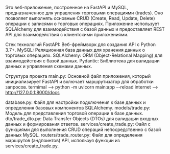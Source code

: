 Это веб-приложение, построенное на FastAPI и MySQL, предназначенное для управления торговыми операциями (trades). Оно позволяет выполнять основные CRUD (Create, Read, Update, Delete) операции с записями о торговых операциях. Приложение использует SQLAlchemy для взаимодействия с базой данных и предоставляет REST API для взаимодействия с клиентскими приложениями.

Стек технологий
FastAPI: Веб-фреймворк для создания API с Python 3.7+.
MySQL: Реляционная база данных для хранения данных о торговых операциях.
SQLAlchemy: ORM (Object-Relational Mapping) для взаимодействия с базой данных.
Pydantic: Библиотека для валидации данных и управления схемами данных.

Структура проекта
main.py: Основной файл приложения, который инициализирует FastAPI и включает маршрутизатор для обработки запросов. 
termimal --> python -m uvicorn main:app --reload
internet --> http://127.0.0.1:8000/docs

database.py: Файл для настройки подключения к базе данных и определения базовых компонентов SQLAlchemy.
models/trade.py: Модель для представления торговой операции в базе данных.
dto/trade_dto.py: Data Transfer Objects (DTOs) для валидации входных данных и формирования ответов.
services/create_trade.py: Файл с функциями для выполнения CRUD операций непосредственно с базой данных MySQL.
routers/trade_router.py: Файл для определения маршрутов (эндпоинтов) API, используя функции из services/create_trade.py.
